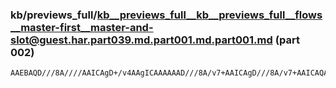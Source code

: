 ### kb/previews_full/kb__previews_full__kb__previews_full__flows__master-first__master-and-slot@guest.har.part039.md.part001.md.part001.md (part 002)

```md
AAEBAQD///8A////AAICAgD+/v4AAgICAAAAAAD///8A/v7+AAICAgD///8A/v7+AAICAQAAAAAA//8AAAICAgD9/f4AAwMDAPz8/AAAAP8AAgICAP3+AAD7/P0AAQA
```

```
